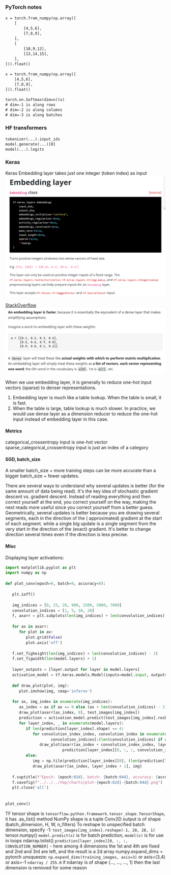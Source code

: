 ### PyTorch notes

```
x = torch.from_numpy(np.array([
    [
        [4,5,6],
        [7,8,9],
    ],
    [
        [10,9,12],
        [13,14,15],
    ],
])).float()

x = torch.from_numpy(np.array([
    [4,5,6],
    [7,8,9],
])).float()

torch.nn.Softmax(dim=n)(x)
# dim=-1 is along rows
# dim=-2 is along columns
# dim=-3 is along batches
```

### HF transformers

```
tokenizer(...).input_ids
model.generate(...)[0]
model(...).logits
```

### Keras

Keras Embedding layer takes just one integer (token index) as input
![embedding-keras.png](embedding-keras.png)

[StackOverflow](https://stackoverflow.com/questions/47868265/what-is-the-difference-between-an-embedding-layer-and-a-dense-layer)
![embedding-vs-dense.png](embedding-vs-dense.png)

When we use embedding layer, it is generally to reduce one-hot input vectors (sparse) to denser representations.

1. Embedding layer is much like a table lookup. When the table is small, it is fast.
2. When the table is large, table lookup is much slower. In practice, we would use dense layer as a dimension reducer to
   reduce the one-hot input instead of embedding layer in this case.

#### Metrics

categorical_crossentropy input is one-hot vector
sparse_categorical_crossentropy input is just an index of a category

#### SGD, batch_size

A smaller batch_size + more training steps can be more accurate than a bigger batch_size + fewer updates. 

There are several ways to understand why several updates is better (for the same amount of data being read). It's the
key idea of stochastic gradient descent vs. gradient descent. Instead of reading everything and then correct yourself at
the end, you correct yourself on the way, making the next reads more useful since you correct yourself from a better
guess. Geometrically, several updates is better because you are drawing several segments, each in the direction of the (
approximated) gradient at the start of each segment. while a single big update is a single segment from the very start
in the direction of the (exact) gradient. It's better to change direction several times even if the direction is less
precise.

#### Misc
Displaying layer activations:
```python
import matplotlib.pyplot as plt
import numpy as np

def plot_conv(epoch=0, batch=0, accuracy=0):

   plt.ioff()

   img_indices = [0, 23, 28, 900, 1500, 5000, 7000]
   convolution_indices = [1, 5, 10, 20]
   f, axarr = plt.subplots(len(img_indices) + len(convolution_indices) - 1, len(model.layers) + 1)

   for ax in axarr:
      for plot in ax:
         plot.grid(False)
         plot.axis('off')

   f.set_figheight(len(img_indices) + len(convolution_indices) - 1)
   f.set_figwidth(len(model.layers) + 1)

   layer_outputs = [layer.output for layer in model.layers]
   activation_model = tf.keras.models.Model(inputs=model.input, outputs=layer_outputs)

   def draw_plot(plot, img):
      plot.imshow(img, cmap='inferno')

   for ax, img_index in enumerate(img_indices):
      ax_index = ax if ax == 0 else (ax + len(convolution_indices) - 1)
      draw_plot(axarr[ax_index, 0], test_images[img_index])
      prediction = activation_model.predict(test_images[img_index].reshape(1, 28, 28, 1), verbose="2")
      for layer_index, _ in enumerate(model.layers):
         if len(prediction[layer_index].shape) == 4:
            for convolution_index_index, convolution_index in enumerate(
                    convolution_indices[:(len(convolution_indices) if ax == 0 else 1)]):
               draw_plot(axarr[ax_index + convolution_index_index, layer_index + 1],
                         prediction[layer_index][0, :, :, convolution_index])
         else:
            img = np.tile(prediction[layer_index][0], (len(prediction[layer_index][0]), 1))
            draw_plot(axarr[ax_index, layer_index + 1], img)

   f.suptitle(f"Epoch: {epoch:02d}, batch: {batch:04d}, accuracy: {accuracy:06.3f}", fontsize=14)
   f.savefig(f"../../../tmp/charts/plot-{epoch:02d}-{batch:04d}.png")
   plt.close('all')


plot_conv()
```

TF tensor shape is `tensorflow.python.framework.tensor_shape.TensorShape`, it has .as_list() method
NumPy shape is a tuple
Conv2D output is of shape (batch_dimension, H, W, n_filters)
To reshape to unspecified batch dimension, specify -1: `test_images[img_index].reshape(-1, 28, 28, 1)`
tensor.numpy()
`model.predict(x)` is for batch prediction, `model(x)` is for use in loops
ndarray.tolist()
`prediction[layer_index][0, :, :, CONVOLUTION_NUMBER]` - here among 4 dimensions the 1st and 4th are fixed and 2nd and 3rd are left, and the result is a 2d array
numpy.expand_dims = pytorch unsqueeze:  `np.expand_dims(training_images, axis=3)` or axis=(3,4) or axis=-1
`ndarray / 255.0` if ndarray is of shape (..., ..., ..., 1) then the last dimension is removed for some reason
